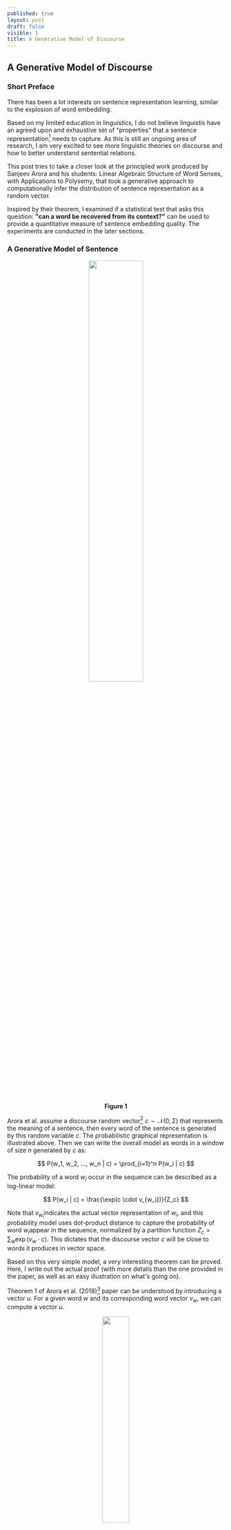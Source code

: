 ```yaml
---
published: true
layout: post
draft: false
visible: 1
title: A Generative Model of Discourse
---
```

## A Generative Model of Discourse

### Short Preface

There has been a lot interests on sentence representation learning, similar to the explosion of word embedding.

Based on my limited education in linguistics, I do not believe linguistis have an agreed upon and exhaustive set of "properties" that a sentence representation[^1] needs to capture. As this is still an ongoing area of research, I am very excited to see more linguistic theories on discourse and how to better understand sentential relations.

This post tries to take a closer look at the principled work produced by Sanjeev Arora and his students: Linear Algebraic Structure of Word Senses, with Applications to Polysemy, that took a generative approach to computationally infer the distribution of sentence representation as a random vector.

Inspired by their theorem, I examined if a statistical test that asks this question: **"can a word be recovered from its context?"** can be used to provide a quantitative measure of sentence embedding quality. The experiments are conducted in the later sections.

### A Generative Model of Sentence

<p style="text-align: center"><img src="https://github.com/windweller/windweller.github.io/blob/master/images/discourse-graph.png?raw=true" style="width:50%"> <br> <b> Figure 1 </b></p>

Arora et al. assume a discourse random vector[^2]  $c \sim \mathcal{N}(0, \Sigma)$ that represents the meaning of a sentence,  then every word of the sentence is generated by this random variable $c$. The probabilistic graphical representation is illustrated above. Then we can write the overall model as words in a window of size $n$ generated by $c$ as:

$$
P(w_1, w_2, ..., w_n | c) = \prod_{i=1}^n P(w_i | c)
$$

The probability of a word $w_i$ occur in the sequence can be described as a log-linear model:

$$
P(w_i | c) = \frac{\exp(c \cdot v_{w_i})}{Z_c}
$$

Note that $v_{w_i}​$ indicates the actual vector representation of $w_i​$, and this probability model uses dot-product distance to capture the probability of word $w_i​$ appear in the sequence, normalized by a partition function $Z_c = \sum_w \exp(v_w \cdot c)​$. This dictates that the discourse vector $c​$ will be close to words it produces in vector space.

Based on this very simple model, a very interesting theorem can be proved. Here, I write out the actual proof (with more details than the one provided in the paper, as well as an easy illustration on what's going on).

Theorem 1 of Arora et al. (2018)[^3] paper can be understood by introducing a vector $u$.  For a given word $w$ and its corresponding word vector $v_w$, we can compute a vector $u$. 

<p style="text-align: center"><img src="https://github.com/windweller/windweller.github.io/blob/master/images/discourse-theorem1-u.jpg?raw=true" style="width:35%"> <br> <b>Figure 2</b> </p>

For this word $w$, it must appear in different spans of words across the entire document. A random variable of a window of $n$ words can be introduced as $s$, a span. Computationally, the vector $u$ for the word $w​$ can be computed as follow:

$$
u = \frac{1}{k} \sum_{s \in \{s_1, ..., s_k\}} \frac{1}{n} \sum_{w_i \in s} v_{w_i}
$$

To even make this statement simpler, assume the above figure represents a tensor $S \in \mathcal{R}^{n \times k \times d}$, we can easily run the following Numpy operation to obtain $u$: `u = np.mean(np.mean(S, axis=0), axis=1)`. After knowing how $u$ is computed, then we can understand Theorem 1:
$$
v_w = A u
$$

For any word, if we compute the corresponding vector $u$, the word embedding of this word can be obtained through a linear transformation (matrix multiplication) by a fixed matrix $A$. I provide some algebra walk through the proof of Theorem 1 in the paper. Readers who find it elementary or advanced can skip this block straight to the next section. 

(**Optional**)

The proof stands as long as the generative model in Figure 1 holds. We set to show that $v\_w \approx A \mathbb{E}(\frac{1}{n} \sum_{w_i \in s} v\_{w_i} \vert w \in s)$. By "iterated expectation" or "law of total expectation", we can expand the $\mathbb{E}[c\_s \vert w \in s]$ as:

$$
\begin{equation}
\mathbb{E}[c_s | w \in s] = \mathbb{E}[\mathbb{E}[c_s | s = w_1...w...w_n | w \in s]]
\label{first-eq}
\tag{1}
\end{equation}
$$

The following step is to find the probability density function (pdf) of $c \vert w$: $p(c \vert w)$. In the earlier portion of the paper, we have the following equalities that we can substitute: $Z\_c \approx Z \exp(\|c \|^2)$[^4], the probability density function of a multivariate normal distribution $c \sim (0, \Sigma)$ is $p(c) = \exp(-\frac{1}{2} c^T \Sigma^{-1}c)$, $\| c \|^2 = c^Tc = c^T I c$, and the log-linear model we assumed: $p(w \vert c) = \exp(c \cdot v\_w)$. We can expand $p(c\vert w)$ using Bayes rule and substitute these terms in and obtain:

$$
\begin{align*}
p(c|w) &\propto p(w|c)p(c) \\
&\propto \frac{1}{Z} \exp(v_w \cdot c - c^T(\frac{1}{2} \Sigma^{-1} + I)c) \\
\end{align*}
$$

After obtaining the probability density function of $c \vert w$, we can think about what kind of random variable this pdf suggests, because eventually we want to know what is $\mathbb{E}(c \vert w)$, the left hand side of equation (1). Since there is a covariance matrix inverse $\Sigma^{-1}$ invovled, we can try to re-arrange the terms to make it look more like a multivariate Gaussian distribution. Since we do want to know $\mathbb{E}(c \vert w)​$, we need to know what is the mean of this new distribution.

First, we ignore the covariance determinant term as it is a constant and in Arora's setting, the covariance matrix is invertible -- "if the word vectors as random variables are isotropic to some extent, it will make the covariance matrix identifiable" (identifiable = invertible). The assumption "isotropic word embedding" here means that word embedding dimensions should not be correlated with each other.

Then, all we need to do is to rearrange the terms in $p(c \vert w)$ to appear in the form of $\exp(-\frac{1}{2} (x-\mu)^T \Sigma^{-1} (x-\mu))$. By doing so, we will be able to find our $\mu$, the expectation of this pdf. Since the form $\frac{1}{2} c^T( \Sigma^{-1} + 2I)c$ looks very similar to the quadratic form that we need, we can let $B^{-1} = \Sigma^{-1} + 2I$ and let $B$ be our new covariance matrix for $c \vert w$. We can work out the equations from both sides. We let $\mu​$ be the mean we want and solve for it:

$$
\begin{align*}
p(c|w) &\propto \exp(-\frac{1}{2} (c-\mu)^T B^{-1} (c-\mu)) \\
&= \exp(-\frac{1}{2}(c^T B^{-1} c - c^TB^{-1}\mu - \mu^TB^{-1}c + \mu^TB^{-1}\mu))\\
p(c|w) &\propto \frac{1}{Z} \exp(v_w \cdot c - c^T(\frac{1}{2} \Sigma^{-1} + I)c) \\
&= \frac{1}{Z} \exp(-\frac{1}{2}(-2 v_w \cdot c + c^TB^{-1}c))
\end{align*}
$$

Now we have two expressions of $p(c \vert w)$. We can match the terms between two equations, one term $c^TB^{-1}c$ already appears in both, but not $-2 v_w \cdot c$. However, there are two terms with negative signs in the top expansion. A trick that applies here is to just make them equal and hope things to work out -- we solve for $\mu​$:

$$
-2 v_w \cdot c = - c^TB^{-1}\mu - \mu^TB^{-1}c \\
-2 v_w \cdot c = -2 \mu^T B^{-1}c
$$

It is somewhat transparent that on the RHS (right hand side), $B$ needs to disappear since the LHS (left hand side) does not contain any $B$. To do that, $\mu$ should at least contain $B$ so that it cancels out with $B^{-1}$. Also the LHS has $v_w$ while RHS has none. Then the answer should be apparent: $\mu = Bv_w$. If you plug this in, the above equality works, shows that this is our $\mu$. 

My stats PhD friend told me, if I saw a pdf in the form of $w^Tx - \frac{1}{2} x^TB^{-1}x​$, then I can actually skip the above algebra and directly "see" this distribution of $x​$ as mean $Bw​$, with variance $B​$. 

So now, we know that $c \vert w \sim \mathcal{N}(B^{-1}v_w, B)​$ where $B = (\Sigma^{-1} + 2I)^{-1}​$, the posterior distribution of $c​$ after conditioning on a single word in the sequence. Thus  $\mathbb{E}(c \vert w) = (\Sigma^{-1} + 2I)^{-1} v_w​$.

<p>Then we want to get the pdf that describes $c|w_1, ..., w_n​$. This part is relatively straightforward, no algebra trick / insight is required. The work mostly hinges on the following expression: </p>

$$
p(c|w_1, ..., w_n) \propto p(w_1,...,w_n|c) p(c) \propto p(c) \prod_{i=1}^n p(w_i|c) \\
= \frac{1}{Z^n} \exp(\sum_{i=1}^n v_{w_i}^Tc - \frac{1}{2} c^T(\Sigma^{-1} + 2nI)c)
$$

<p>The generation of words are independent with each other conditioned on $c​$. We already know the expression of $p(w \vert c)​$. So the above equation evaluates to a form that we have already worked out before. We can skip the algebra and know that $\mathbb{E}[c \vert w_1, ..., w_n] \approx (\Sigma^{-1} + 2nI)^{-1} \sum_{i=1}^n v_{w_i}​$.</p>

If you still recall the LHS and RHS of the Equation (1), then what we have left to conclude the proof is to plug  what we have derived into the LHS and RHS. Feel free to refer to the paper since it offers a cleaner/shorter presentation.

$$
\mathbb{E}[c_s | w \in s] = \mathbb{E}[\mathbb{E}[c_s | s = w_1...w...w_n | w \in s]] \\
 (\Sigma^{-1} + 2I)^{-1} v_w \approx (\Sigma^{-1} + 2nI)^{-1} \sum_{i=1}^n v_{w_i}
$$

Therefore, we know that the matrix $A$ that we set out to find is now solvable by re-arranging the terms in above equations: $A = n(\Sigma^{-1} + 2I) (\Sigma^{-1} + 2nI)^{-1}$.

(**Optional End**)

### Estimation of Linear Transformation

<p>Now we have an analytic form of $A$, it seems that there are two ways to finding what $A$ is. The first way is to directly estimate $c$'s prior distribution in the hopes to getting $\Sigma$. The problem is that $p(c) = \sum_w p(c \vert w)p(w)$. We can easily compute $c|w$ but it's not very easy for us to compute $p(c)$. </p>

<p>Then we also know that $c \vert w \sim \mathcal{N}(B^{-1}v_w, B)$, and $A =  n B^{-1}B$, if we can somehow estimate $B$, we can also compute $A$. Let's take a closer look at $c \vert w$. The mean of the distribution $B^{-1} v_w$ is word-dependent, but the covariance is not. This means if we want to find this distribution $c|w$ for any word, then we need to: for every word $w$, fit the posterior $c \vert w$ with a multivariate Gaussian distribution, and share the same covariance matrix across all these pdfs. This seems possible but computing matrix inverse: $ B^{-1}$ is expensive ($B$ is a 300 x 300 matrix, for a 300d word vector).</p>

The last choice is to do monte carlo estimation on the Theorem 1's original equation: $v\_w \approx A \mathbb{E}(\frac{1}{n} \sum_{w_i \in s} v\_{w_i} \vert w \in s)​$, replace the expectation with sampling over window $s​$ and sampling over word $w​$, and find $A​$ as a linear regression problem. This is also the method the original paper has chosen.

If we suppose that $u$ is the averaged discourse vectors for word $w$, then iterating through the vocabulary, we should be able to find matrix $A$ by solving the following optimization:
$$
\arg\min_A \sum_w \| A u_w - v_w \|_2^2
$$

The paper tried to fit GloVe embeddings using linear transformation and use SIF[^5] to generate context vector $c\_w​$. As we can see the practical fit is good in Table 2.

<p style="text-align: center"><img src="https://github.com/windweller/windweller.github.io/blob/master/images/discourse-table2.png?raw=true" style="width:50%"> <br> <b>Figure 3</b> </p>

### Application to Word Senses

Intuitively, Theorem 1 dictates that a word has a **linear relationship** (fulfilled by matrix $A$) to the average of all the context vectors this word appears in: $v\_w = A \sum_s c_s$. This relationship is fully specified by $\Sigma$, the covariance of discourse random vector $c$. Theorem 2 of the paper can be interpreted as: $v\_w \approx \alpha v\_{s\_1} + \beta v\_{s\_2}$, a linear combination of 2 senses (each sense is represented as a vector). We can see the parallel between this linear decomposition and the transformed average of all context that word $w$ appears in. The proof of Theorem 2 essentially expresses that if there are 2 senses for a given word, then with high probability, $\alpha$% of the context vectors should be similar to each other as they are all this word expressed in sense 1, $\beta$% of the context vectors should be similar/grouped together as they are all expressed as sense 2.

Since we do not observe the frequency ($\alpha​$, $\beta​$), nor do we know how many senses are in there, Arora proposed to discover senses using **sparse coding**[^6], finding a set of unit vectors $A\_1, ...,A\_m​$, that for any word $v\_w​$, it can be expressed by a small number of these unit vectors. These unit vectors are referred as the **Atoms of Discourse**.

Sparse coding objective and description can be found in the paper, overall, given a set of word vectors, two integers k, m with k << m, find a set of unit vectors $A\_1, ...,A\_m​$ such that:

$$
v_w = \sum_{j=1}^m \alpha_{w,j}A_j + \eta_w
$$

where at most k of the coefficients $\alpha​$ are nonzero.  The goal is to minimize the reconstruction error term $\sum\_w \eta\_w​$.

$$
\sum_w ||v_w - \sum_{j=1}^m \alpha_{w,j} A_j||_2^2
$$

### Do Non-linear Sentence Embeddings Conform to this?

Arora et al.'s proof above assumed SIF sentence embeddings. SIF algorithm uses a linear combination of word embeddings to create sentence embeddings. One clear downside of SIF is that since GloVE/Word2Vec word embeddings do not contain order information, SIF sentence embeddings don't have order-information either. 

We can list out the assumptions used in Arora et al.'s model:

1. $p(w \vert c)​$ is a log-linear model
2. Words $w$ in a window are generated independently by $c$.
3. $p(c)​$, the prior of discourse vector $c​$ is Gaussian with mean 0 and invertible covariance matrix $\Sigma​$.

Each assumption has some flaws. Assumption (1) assumes a very simplistic model on how words are generated from meaning. By extending to a more complex model, such as bilinear transformation: $p(w \vert c) \propto \exp(v\_w^T H c)$, we gain more expressivity and we still have an analytical expression of $c\vert w$, however we might lose the concentration of the partition function $Z\_c​$.

Assumption (2) is a very serious offense for syntax in language. Words definitely depend on one another -- grammatical structure naturally emerges from word-to-word dependencies. `The drink is cold`, the choice of `is` is clearly influenced by the plurality of the subject. However, if we drop this assumption, we won't be able to get the following factorization:

$$
\begin{align}
 p(w_1,...,w_n|c) \propto \prod_{i=1}^n p(w_i|c)
\end{align}
$$

Instead, what we get is:
$$
p(w_1,...,w_n|c) \propto \prod_{i=1}^n p(w_i|c, w_{<i})
$$
This will not enable us to reuse the $p(w\vert c)$ expression that we derived, breaking the equality in Equation (1). 

Assumption (3) dictates a Gaussian random walk model, which seems least objectionable. The discussion of this assumption is left for future posts. 

So what does Theorem 1 really provide for us? Well, it obviously leads to Theorem 2, word embeddings under these assumptions are additive combination of senses. Also, learning matrix $A$ can find a semantic meaning for $u$, the averaged context vectors. Arora et al. described an algorithm that is referenced from Reisinger and Mooney (2010)[^7]: compute $c\_1, ..., c\_m$, for a word $w$ appears in $m$ contexts. Cluster these vectors and average them. The cluster center originally are not near meaningful words that suggest the sense this cluster tries to represent, but by applying $A$ to the cluster center, we obtain meaningful nearest words again:

<p style="text-align: center"><img src="https://github.com/windweller/windweller.github.io/blob/master/images/discourse-table1.png?raw=true" style="width:50%"> <br> <b>Figure 4</b> </p>

### What about Sentence Embedding Training Objectives?

In many cases, we want the theory to have suggestive power for applications. Many sentence embedding models have been proposed and many of them have different objectives: InferSent, DisSent[^8] trained on a specific semantic task (predicting inference or discourse relation); OpenAI GPT[^9] and ELMo[^10] trains with language modeling; BERT[^11] trains with word cloze task (using context to predict center word).

From a very high-level view, Theorem 1 seems to be proposing a relationship between averaged context and a word that appeared in those contexts: **a word can be "recovered" through applying a linear transformation to the averaged context vectors that contains this word**. This is very different from the language-modeling objective:
$$
p(x_1,...,x_n) = \prod_{t=1}^n p(x_t | x_{<t})
$$
A cursory look at the graphical model of Arora's model and language model reminded me of the confounding variable diagram below:

<p style="text-align: center"><img src="https://github.com/windweller/windweller.github.io/blob/master/images/discourse-figA.png?raw=true" style="width:50%"> <br> <b>Figure 5</b> </p>

When there is a hidden variable (confounding variable) $c$ that governs the behavior of $a$ and $b$, without knowing the existence of $c$, we (the algorithm) can often make the mistake of inferring a correlational relationship between variable $a$ and $b$. Does the left figure look quite similar to a language model, and the right figure similar to what Arora et al. has proposed? This is not to suggest that there is no dependence between words -- there clearly is, but modeling language well by conditioning on previous words should not exclude us from hypothesizing a different kind of generative model.

<p> The language modeling objective is a decomposition of joint probability over words $p(x_1,...,x_n)$, and the decomposition itself does not include any structural bias. However, what I suggest is to model the joint probability of $p(c, x_1, ..., x_n)$, with the inclusion of an additional random variable. </p>

BERT objective, using context to predict the prescence of a word seems quite similar to what Theorem 1 seems to suggest, allowing a word to be recovered through its context. However BERT does mask the word itself (as it makes sense), and the prediction happens on each sentence, instead of averaged context.

DisSent is very similar to BERT due to the nature of predicting word using context, even though it is narrow in scope (only predicting a small number of words).

There is one last type of sentence embedding objective that has not been thoughly investigated -- sequence auto-encoding. Sequence auto-encoding objective compresses the whole sequence into a context representation, and the model is required to reconstruct each word from this context representation[^12]. I have not seen many paper on this objective, but maybe it is worth a shot given its approximity to Arora et al.'s proposal model.

### Word Recovering Through Context

On a high-level, Theorem 1 inspires a statistical test: **"can a word be recovered from its context?"**. Obviously sentence embddings, unlike word embeddings, should capture both semantic and syntactic information. Word recover test can only measure the former. However, it is a task-agnostic, global measure of the quality of sentence embedding.

We consider 4 models: BERT, InferSent[^8], DisSent[^13], and SIF (Arora et al.'s original model). We evaluate on News Crawl Shuffled 2011 dataset, which contains roughly 2M sentences from news sources, and is part of the LM1B dataset. BERT uses [SentencePiece](https://github.com/google/sentencepiece)  to tokenize and produces its own subword unit for infrequent words. InferSent, DisSent, and SIF purely relies on GloVe embeddings. Thus, we choose vocabularies that overlap both GloVe and BERT.

Since our testing models are large, we subsample the overlapped vocabulary (12.5%) and construct a training/testing set (1000 words and their corresponding sentence embedding pairs for training, 100 words and their sentence embedding pairs for test) to learn the transformation matrix $A​$. These words jointly appear in >99% of the sentences in the corpus.

For BERT, we select the `[CLS]` token position as the embedding of the sentence because it is trained on the next-sentence prediction task, albeit not fine-tuned on other tasks. 

<p style="text-align: center"><img src="https://github.com/windweller/windweller.github.io/blob/master/images/discourse-recovery.png?raw=true" style="width:80%"></p>

The y-axis plots the cosine distance between $Ax$ and $x$ on the test set, and x-axis shows the number of epochs during training. Unfortunately this is not the result I was expecting, at least not according to the theorem and experiment reported by the paper. 

There are a few key differences between my experiment here and the paper:

1. I only sampled 1000 high frequency words. The paper probabily fitted for all vocabulary.
2. I evaluated on a test holdout set. The paper did not explicitly comment on this matter.
3. I use the entire sentence to construct context embedding (throw away sentences that are longer than 30 words), while the paper used a simple window around the word.

BERT embedding has a much higher dimension (768-dim) compared to SIF embedding (300-dim), but it performed much worse than SIF embedding. The idea that BERT is simply averaging word vectors does not hold up under this test, but since BERT also mixes in positional embeddings, it complicates any simple analysis like this.

InferSent and DisSent (4096-dim) both did very well generalizing to the test set words. This test might still be flawed and it's possible and would appreciate different inputs. 

### Closing Thoughts

Unwittingly at first, Word2Vec is quickly shown to be an implicit solution to a non-convex co-occurence matrix decomposition. GloVE and other word embedding methods followed the lead and grounded these methods in theory. Are sentence embedding models, let it be InferSent, DisSent, ELMo, BERT, implicit solutions to a more principled discourse model? So far, we are still expecting great work and interesting answers.

### Acknowledgement 

Special thanks to Jaime Roquero who discussed this paper in very detailed manner with me, and pointed out an algebra error I made in an earlier version of this draft.

[^1]: In the scope of this post, we can assume it's an embedding. This is a very narrow interpretation that is ignoring decades of linguistic work on sentence representations. Interested readers can take a look at Kemp's Discourse Representation Theory framework.
[^2]: In most of Arora et al.'s work, "sentence meaning", "discourse", and "context" are used almost interchangeably. They all refer to a vector representation of a span of words, usually within a fixed window. 
[^3]:Linear Algebraic Structure of Word Senses, with Applications to Polysemy.
[^4]: This is proven in A Latent Variable Model Approach to PMI-based Word Embeddings, Lemma 2.1. They proved a concentration bound of this partition function under the Bayesian priors specified in the model of Figure 1. It seems to be a general bound linked to the self-normalizing property of log-linear models.
[^5]: SIF refers to Arora's other paper: A Simple but Tough-to-Beat Baseline for Sentence Embeddings. Basically it's a  additive summation of word embeddings in a sentence re-weighted by the frequency of the word in corpus.
[^6]: http://ufldl.stanford.edu/wiki/index.php/Sparse_Coding

[^7]: Multi-Prototype Vector-Space Models of Word Meaning
[^8]: InferSent: Supervised Learning of Universal Sentence Representations from Natural Language Inference Data; DisSent: Sentence Representation Learning from Explicit Discourse Relations.
[^9]: Improving Language Understanding by Generative Pre-Training
[^10]: Deep contextualized word representations
[^11]: BERT: Pre-training of Deep Bidirectional Transformers for Language Understanding
[^12]: https://blog.keras.io/a-ten-minute-introduction-to-sequence-to-sequence-learning-in-keras.html
[^13]:DisSent: Sentence Representation Learning from Explicit Discourse Relations. https://arxiv.org/abs/1710.04334

